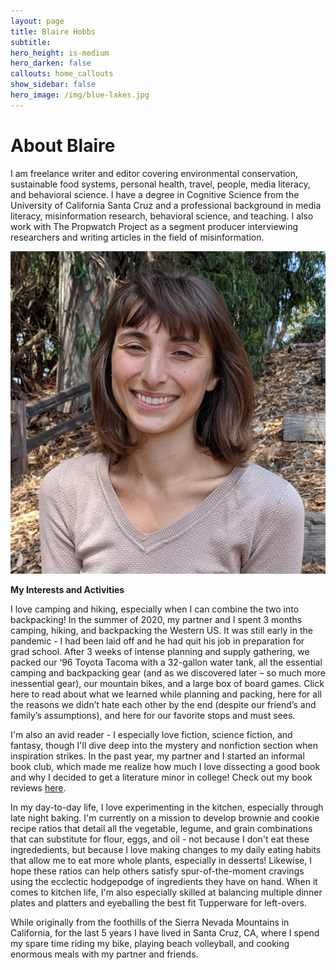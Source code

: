 ```yaml
---
layout: page
title: Blaire Hobbs
subtitle:
hero_height: is-medium
hero_darken: false
callouts: home_callouts
show_sidebar: false
hero_image: /img/blue-lakes.jpg
---
```


# About Blaire

I am freelance writer and editor covering environmental conservation, sustainable food systems, personal health, travel, people, media literacy, and behavioral science. I have a degree in Cognitive Science from the University of California Santa Cruz and a professional background in media literacy, misinformation research, behavioral science, and teaching. I also work with The Propwatch Project as a segment producer interviewing researchers and writing articles in the field of misinformation.

![](/img/Hobbs_Blaire_Headshot.jpg)

**My Interests and Activities**

I love camping and hiking, especially when I can combine the two into backpacking! In the summer of 2020, my partner and I spent 3 months camping, hiking, and backpacking the Western US. It was still early in the pandemic - I had been laid off and he had quit his job in preparation for grad school. After 3 weeks of intense planning and supply gathering, we packed our ‘96 Toyota Tacoma with a 32-gallon water tank, all the essential camping and backpacking gear (and as we discovered later – so much more inessential gear), our mountain bikes, and a large box of board games. Click here to read about what we learned while planning and packing, here for all the reasons we didn’t hate each other by the end (despite our friend’s and family’s assumptions), and here for our favorite stops and must sees.

I'm also an avid reader - I especially love fiction, science fiction, and fantasy, though I'll dive deep into the mystery and nonfiction section when inspiration strikes. In the past year, my partner and I started an informal book club, which made me realize how much I love dissecting a good book and why I decided to get a literature minor in college! Check out my book reviews [here](/book-reviews-page).

In my day-to-day life, I love experimenting in the kitchen, especially through late night baking. I'm currently on a mission to develop brownie and cookie recipe ratios that detail all the vegetable, legume, and grain combinations that can substitute for flour, eggs, and oil - not because I don't eat these ingrededients, but because I love making changes to my daily eating habits that allow me to eat more whole plants, especially in desserts! Likewise, I hope these ratios can help others satisfy spur-of-the-moment cravings using the ecclectic hodgepodge of ingredients they have on hand. When it comes to kitchen life, I'm also especially skilled at balancing multiple dinner plates and platters and eyeballing the best fit Tupperware for left-overs.

While originally from the foothills of the Sierra Nevada Mountains in California, for the last 5 years I have lived in Santa Cruz, CA, where I spend my spare time riding my bike, playing beach volleyball, and cooking enormous meals with my partner and friends.

